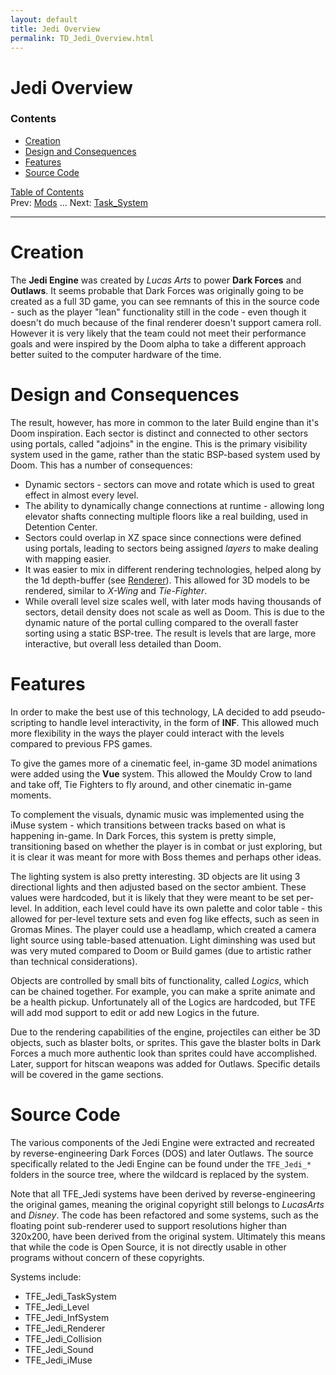 ```yaml
---
layout: default
title: Jedi Overview
permalink: TD_Jedi_Overview.html
---
```

# Jedi Overview

### Contents
* [Creation](#creation)
* [Design and Consequences](#design-and-consequences)
* [Features](#features)
* [Source Code](#source-code)

[Table of Contents](TD_Table_Of_Contents.md)<br>
Prev: [Mods](TD_Mods.md) ... Next: [Task_System](TD_Task_System.md)

---

# Creation
The **Jedi Engine** was created by *Lucas Arts* to power **Dark Forces** and **Outlaws**. It seems probable that Dark Forces was originally going to be created as a full 3D game, you can see remnants of this in the source code - such as the player "lean" functionality still in the code - even though it doesn't do much because of the final renderer doesn't support camera roll. However it is very likely that the team could not meet their performance goals and were inspired by the Doom alpha to take a different approach better suited to the computer hardware of the time.

# Design and Consequences
The result, however, has more in common to the later Build engine than it's Doom inspiration. Each sector is distinct and connected to other sectors using portals, called "adjoins" in the engine. This is the primary visibility system used in the game, rather than the static BSP-based system used by Doom. This has a number of consequences:
* Dynamic sectors - sectors can move and rotate which is used to great effect in almost every level.
* The ability to dynamically change connections at runtime - allowing long elevator shafts connecting multiple floors like a real building, used in Detention Center.
* Sectors could overlap in XZ space since connections were defined using portals, leading to sectors being assigned *layers* to make dealing with mapping easier.
* It was easier to mix in different rendering technologies, helped along by the 1d depth-buffer (see [Renderer](TD_Renderer.md)). This allowed for 3D models to be rendered, similar to *X-Wing* and *Tie-Fighter*.
* While overall level size scales well, with later mods having thousands of sectors, detail density does not scale as well as Doom. This is due to the dynamic nature of the portal culling compared to the overall faster sorting using a static BSP-tree. The result is levels that are large, more interactive, but overall less detailed than Doom.

# Features
In order to make the best use of this technology, LA decided to add pseudo-scripting to handle level interactivity, in the form of **INF**. This allowed much more flexibility in the ways the player could interact with the levels compared to previous FPS games.

To give the games more of a cinematic feel, in-game 3D model animations were added using the **Vue** system. This allowed the Mouldy Crow to land and take off, Tie Fighters to fly around, and other cinematic in-game moments.

To complement the visuals, dynamic music was implemented using the iMuse system - which transitions between tracks based on what is happening in-game. In Dark Forces, this system is pretty simple, transitioning based on whether the player is in combat or just exploring, but it is clear it was meant for more with Boss themes and perhaps other ideas.

The lighting system is also pretty interesting. 3D objects are lit using 3 directional lights and then adjusted based on the sector ambient. These values were hardcoded, but it is likely that they were meant to be set per-level. In addition, each level could have its own palette and color table - this allowed for per-level texture sets and even fog like effects, such as seen in Gromas Mines. The player could use a headlamp, which created a camera light source using table-based attenuation. Light diminshing was used but was very muted compared to Doom or Build games (due to artistic rather than technical considerations).

Objects are controlled by small bits of functionality, called *Logics*, which can be chained together. For example, you can make a sprite animate and be a health pickup. Unfortunately all of the Logics are hardcoded, but TFE will add mod support to edit or add new Logics in the future.

Due to the rendering capabilities of the engine, projectiles can either be 3D objects, such as blaster bolts, or sprites. This gave the blaster bolts in Dark Forces a much more authentic look than sprites could have accomplished. Later, support for hitscan weapons was added for Outlaws. Specific details will be covered in the game sections.

# Source Code
The various components of the Jedi Engine were extracted and recreated by reverse-engineering Dark Forces (DOS) and later Outlaws. The source specifically related to the Jedi Engine can be found under the `TFE_Jedi_*` folders in the source tree, where the wildcard is replaced by the system.

Note that all TFE_Jedi systems have been derived by reverse-engineering the original games, meaning the original copyright still belongs to *LucasArts* and *Disney*. The code has been refactored and some systems, such as the floating point sub-renderer used to support resolutions higher than 320x200, have been derived from the original system. Ultimately this means that while the code is Open Source, it is not directly usable in other programs without concern of these copyrights.

Systems include:
* TFE_Jedi_TaskSystem
* TFE_Jedi_Level
* TFE_Jedi_InfSystem
* TFE_Jedi_Renderer
* TFE_Jedi_Collision
* TFE_Jedi_Sound
* TFE_Jedi_iMuse
